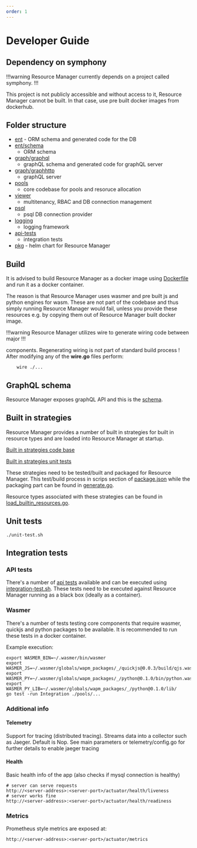 ```yaml
---
order: 1
---
```


# Developer Guide

## Dependency on symphony

!!!warning
Resource Manager currently depends on a project called symphony.
!!!

This project is not publicly accessible and without access to it,
Resource Manager cannot be built. In that case, use pre built docker images
from dockerhub.

## Folder structure

- [ent](https://github.com/FRINXio/resource-manager/tree/master/ent) -
    ORM schema and generated code for the DB
- [ent/schema](https://github.com/FRINXio/resource-manager/tree/master/ent/schema)
    - ORM schema
- [graph/graphql](https://github.com/FRINXio/resource-manager/tree/master/graph/graphql)
    - graphQL schema and generated code for graphQL server
- [graph/graphhttp](https://github.com/FRINXio/resource-manager/tree/master/graph/graphhttp)
    - graphQL server
- [pools](https://github.com/FRINXio/resource-manager/tree/master/pools)
    - core codebase for pools and resoruce allocation
- [viewer](https://github.com/FRINXio/resource-manager/tree/master/viewer)
    - multitenancy, RBAC and DB connection management
- [psql](https://github.com/FRINXio/resource-manager/tree/master/psql)
    - psql DB connection provider
- [logging](https://github.com/FRINXio/resource-manager/tree/master/logging)
    - logging framework
- [api-tests](https://github.com/FRINXio/resource-manager/tree/master/api-tests)
    - integration tests
- [pkg](https://github.com/FRINXio/resource-manager/tree/master/pkg) -
    helm chart for Resource Manager

## Build

It is advised to build Resource Manager as a docker image using
[Dockerfile](https://github.com/FRINXio/resource-manager/blob/master/Dockerfile)
and run it as a docker container.

The reason is that Resource Manager uses wasmer and pre built js and python
engines for wasm. These are not part of the codebase and thus simply
running Resource Manager would fail, unless you provide these resources e.g.
by copying them out of Resource Manager built docker image.

!!!warning
Resource Manager utilizes wire to generate wiring code between major
!!!

components. Regenerating wiring is not part of standard build process !
After modifying any of the **wire.go** files perform:

```
    wire ./...
```

## GraphQL schema

Resource Manager exposes graphQL API and this is the
[schema](https://github.com/FRINXio/resource-manager/blob/master/graph/graphql/schema/schema.graphql).

## Built in strategies

Resource Manager provides a number of built in strategies for built in
resource types and are loaded into Resource Manager at startup.

[Built in strategies code
base](https://github.com/FRINXio/resource-manager/tree/master/pools/allocating_strategies/strategies)

[Built in strategies unit
tests](https://github.com/FRINXio/resource-manager/tree/master/pools/allocating_strategies/strategies/src/tests)

These strategies need to be tested/built and packaged for Resource Manager.
This test/build process in scrips section of
[package.json](https://github.com/FRINXio/resource-manager/blob/master/pools/allocating_strategies/strategies/package.json)
while the packaging part can be found in
[generate.go](https://github.com/FRINXio/resource-manager/blob/master/pools/allocating_strategies/generate.go).

Resource types associated with these strategies can be found in
[load\_builtin\_resources.go](https://github.com/FRINXio/resource-manager/blob/master/pools/allocating_strategies/load_builtin_resources.go).

## Unit tests

```
./unit-test.sh
```

## Integration tests

### API tests

There's a number of [api
tests](https://github.com/FRINXio/resource-manager/tree/master/api-tests)
available and can be executed using
[integration-test.sh](https://github.com/FRINXio/resource-manager/blob/master/integration-test.sh).
These tests need to be executed against Resource Manager running as a black
box (ideally as a container).

### Wasmer

There's a number of tests testing core components that require wasmer,
quickjs and python packages to be available. It is recommended to run
these tests in a docker container.

Example execution:

```
export WASMER_BIN=~/.wasmer/bin/wasmer
export WASMER_JS=~/.wasmer/globals/wapm_packages/_/quickjs@0.0.3/build/qjs.wasm
export WASMER_PY=~/.wasmer/globals/wapm_packages/_/python@0.1.0/bin/python.wasm
export WASMER_PY_LIB=~/.wasmer/globals/wapm_packages/_/python@0.1.0/lib/
go test -run Integration ./pools/...
```

### Additional info

#### Telemetry

Support for tracing (distributed tracing). Streams data into a collector
such as Jaeger. Default is Nop. See main parameters or
telemetry/config.go for further details to enable jaeger tracing

#### Health

Basic health info of the app (also checks if mysql connection is
healthy)

    # server can serve requests
    http://<server-address>:<server-port>/actuator/health/liveness
    # server works fine
    http://<server-address>:<server-port>/actuator/health/readiness

### Metrics

Prometheus style metrics are exposed at:

    http://<server-address>:<server-port>/actuator/metrics
